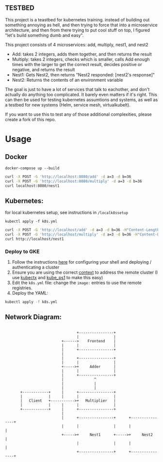 ## TESTBED

This project is a teastbed for kubernetes training. instead of building out something annoying as hell, and then trying to force that into a microservice architecture, and then from there trying to put cool stuff on top, I figured "let's build something dumb and easy".


This project consists of 4 microservices: add, multiply, nest1, and nest2
- Add: takes 2 integers, adds them together, and then returns the result
- Multiply: takes 2 integers, checks which is smaller, calls Add enough times with the larger to get the correct result, decides positive or negative, and returns the result
- Nest1: Gets Nest2, then returns "Nest2 responded: [nest2's response]"
- Nest2: Returns the contents of an environment variable

The goal is just to have a lot of services that talk to eachother, and don't actually do anything too complicated. It barely even matters if it's right. This can then be used for testing kubernetes assumtions and systems, as well as a testbed for new systems (Helm, service mesh, virtualkubelt). 

If you want to use this to test any of those additional complexities, please create a fork of this repo. 


# Usage

## Docker

`docker-compose up --build`

```bash
curl -X POST -G 'http://localhost:8080/add' -d a=3 -d b=36
curl -X POST -G 'http://localhost:8080/multiply' -d a=3 -d b=36
curl localhost:8080/nest1
```


## Kubernetes:
for local kubernetes setup, see instructions in `/localk8ssetup`

`kubectl apply -f k8s.yml`

```bash
curl -X POST -G 'http://localhost/add' -d a=3 -d b=36 -H"Content-Length:0"
curl -X POST -G 'http://localhost/multiply' -d a=3 -d b=36 -H"Content-Length:0"
curl http://localhost/nest1
```

### Deploy to GKE

1) Follow the instructions [here](https://cloud.google.com/kubernetes-engine/docs/quickstart) for configuring your shell and deploying / authenticating a cluster
2) Ensure you are using the correct [context](https://kubernetes.io/docs/tasks/access-application-cluster/configure-access-multiple-clusters/) to address the remote cluster (I use [kubectx](https://github.com/ahmetb/kubectx) and [kube_ps1](https://github.com/jonmosco/kube-ps1) to make this easy)
3) Edit the `k8s.yml` file: change the `image:` entries to use the remote registries.
4) Deploy the YAML: 
```bash
kubectl apply -f k8s.yml
```

## Network Diagram:
```

                                 +----------------+
                                 |                |
                          +------>    Frontend    |
                          |      |                |
                          |      +----------------+
                          |
                          |      +----------------+
                          |      |                |
                          +----->+     Adder      |
                          |      |                |
                          |      +----------------+
                          |              ^
                          |              |
                          |              |
       +------------+     |      +----------------+
       |            |     |      |                |
       |   Client   +----------->+   Multiplier   |
       |            |     |      |                |
       +------------+     |      +----------------+
                          |
                          |      +----------------+      +----------------+
                          |      |                |      |                |
                          +----->+     Nest1      +----->+     Nest2      |
                                 |                |      |                |
                                 +----------------+      +----------------+
```